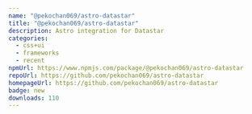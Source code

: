 ```yaml
---
name: "@pekochan069/astro-datastar"
title: "@pekochan069/astro-datastar"
description: Astro integration for Datastar
categories:
  - css+ui
  - frameworks
  - recent
npmUrl: https://www.npmjs.com/package/@pekochan069/astro-datastar
repoUrl: https://github.com/pekochan069/astro-datastar
homepageUrl: https://github.com/pekochan069/astro-datastar
badge: new
downloads: 110
---
```

